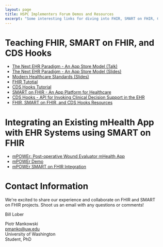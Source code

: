 ```yaml
---
layout: page
title: HSPC Implementers Forum Demos and Resources
excerpt: "Some interesting links for diving into FHIR, SMART on FHIR, CDS Hooks, and other topics related."
---
```


# Teaching FHIR, SMART on FHIR, and CDS Hooks
* [The Next EHR Paradigm - An App Store Model (Talk)](http://tcs.slu.washington.edu/tcs/?id=BEF7E036-FA52-4E0F-B6BE-BE22C9D8E64A)
* [The Next EHR Paradigm - An App Store Model (Slides)](https://github.com/uwbhi/FHIRupUW/blob/master/Resources/TheNextEHRParadigm.pdf)
* [Modern Healthcare Standards (Slides)](https://github.com/uwbhi/FHIRupUW/blob/master/Resources/ModernHealthcareStandards.pdf)
* [FHIR Tutotial](https://psbrandt.io/fhir/)
* [CDS Hooks Tutorial](https://github.com/uwbhi/CDS-Hooks-Tutorial/blob/master/tutorial.md)
* [SMART on FHIR - An App Platform for Healthcare](https://smarthealthit.org/)
* [CDS Hooks - API for Invoking Clinical Decision Support in the EHR](http://cds-hooks.org/)
* [FHIR, SMART on FHIR, and CDS Hooks Resources](https://uwbhi.github.io/FHIRupUW/)


# Integrating an Existing mHealth App with EHR Systems using SMART on FHIR
* [mPOWEr: Post-operative Wound Evaluator mHealth App](https://www.mpowercare.org/)
* [mPOWEr Demo](https://mpower.cirg.washington.edu/demo/users/login)
* [mPOWEr SMART on FHIR Integration](https://github.com/uwbhi/FHIRupUW/blob/master/Resources/mPOWErIntegration.pdf)

# Contact Information
We're excited to share our experience and collaborate on FHIR and SMART on FHIR projects. Shoot us an email with any questions or comments!

Bill Lober

Piotr Mankowski  
[pmanko@uw.edu](mailto:pmanko@uw.edu)  
University of Washington  
Student, PhD  

